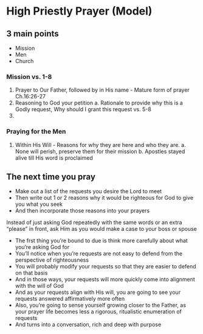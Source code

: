 # High Priestly Prayer (Model)

## 3 main points
- Mission
- Men
- Church

### Mission vs. 1-8
1. Prayer to Our Father, followed by in His name - Mature form of prayer Ch.16:26-27
2. Reasoning to God your petition
  a. Rationale to provide why this is a Godly request, Why should I grant this request
vs. 5-8
3. 

### Praying for the Men
1. Within His Will - Reasons for why they are here and who they are.
  a. None will perish, preserve them for their mission
  b. Apostles stayed alive till His word is proclaimed

## The next time you pray
- Make out a list of the requests you desire the Lord to meet
- Then write out 1 or 2 reasons why it would be righteous for God to give you what you seek
- And then incorporate those reasons into your prayers

Instead of just asking God repeatedly with the same words or an extra
“please” in front, ask Him as you would make a case to your boss or
spouse  
- The frst thing you’re bound to due is think more carefully about what you’re asking God for
- You’ll notice when you’re requests are not easy to defend from the perspective of righteousness
- You will probably modify your requests so that they are easier to defend on that basis
- And in those ways, your requests will more quickly come into alignment with the will of God
- And as your requests align with His will, you are going to see your requests answered affirmatively more often
- Also, you’re going to sense yourself growing closer to the Father, as your prayer life becomes less a rigorous, ritualistic enumeration of requests
- And turns into a conversation, rich and deep with purpose
